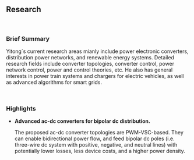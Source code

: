 ## Research

<br />

### Brief Summary

Yitong`s current research areas mianly include power electronic converters, distribution power networks, and renewable energy systems. Detailed research fields include converter topologies, converter control, power network control, power and control theories, etc. He also has general interests in power train systems and chargers for electric vehicles, as well as advanced algorithms for smart grids.

<br />

### Highlights

* **Advanced ac-dc converters for bipolar dc distribution.**

    The proposed ac-dc converter topologies are PWM-VSC-based. They can enable bidirectional power flow, and feed bipolar dc poles (i.e. three-wire dc system with positive, negative, and neutral lines) with potentially lower losses, less device costs, and a higher power density.
